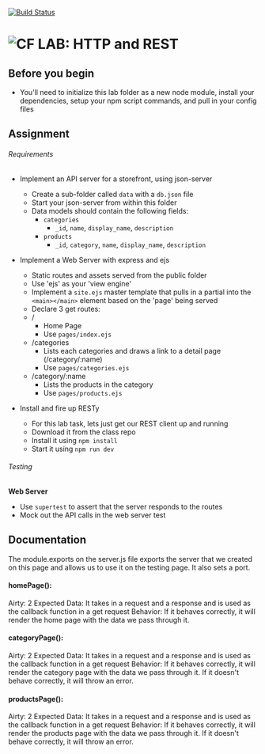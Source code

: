 [![Build Status](https://www.travis-ci.com/ashley-breunich/lab-06.svg?branch=master)](https://www.travis-ci.com/ashley-breunich/lab-06)

![CF](http://i.imgur.com/7v5ASc8.png) LAB: HTTP and REST
========================================================

## Before you begin
* You'll need to initialize this lab folder as a new node module, install your dependencies, setup your npm script commands, and pull in your config files

## Assignment
###### Requirements
* Implement an API server for a storefront, using json-server
  * Create a sub-folder called `data` with a `db.json` file
  * Start your json-server from within this folder
  * Data models should contain the following fields:
    * `categories`
      * `_id`, `name`, `display_name`, `description`
    * `products`
      * `_id`, `category`, `name`, `display_name`, `description`

* Implement a Web Server with express and ejs
  * Static routes and assets served from the public folder
  * Use 'ejs' as your 'view engine'
  * Implement a `site.ejs` master template that pulls in a partial into the `<main></main>` element based on the 'page' being served
  * Declare 3 get routes:
  * /
    * Home Page
    * Use `pages/index.ejs`
  * /categories
    * Lists each categories and draws a link to a detail page (/category/:name)
    * Use `pages/categories.ejs`
  * /category/:name
    * Lists the products in the category
    * Use `pages/products.ejs`

* Install and fire up RESTy
  * For this lab task, lets just get our REST client up and running
  * Download it from the class repo
  * Install it using `npm install`
  * Start it using `npm run dev`


###### Testing
**Web Server**

* Use `supertest` to assert that the server responds to the routes
* Mock out the API calls in the web server test


##  Documentation
The module.exports on the server.js file exports the server that we created on this page and allows us to use it on the testing page. It also sets a port.  

#### homePage():
Airty: 2
Expected Data: It takes in a request and a response and is used as the callback function in a get request
Behavior: If it behaves correctly, it will render the home page with the data we pass through it.

#### categoryPage():
Airty: 2
Expected Data: It takes in a request and a response and is used as the callback function in a get request
Behavior: If it behaves correctly, it will render the category page with the data we pass through it. If it doesn't behave correctly, it will throw an error. 

#### productsPage():
Airty: 2
Expected Data: It takes in a request and a response and is used as the callback function in a get request
Behavior: If it behaves correctly, it will render the products page with the data we pass through it. If it doesn't behave correctly, it will throw an error.
